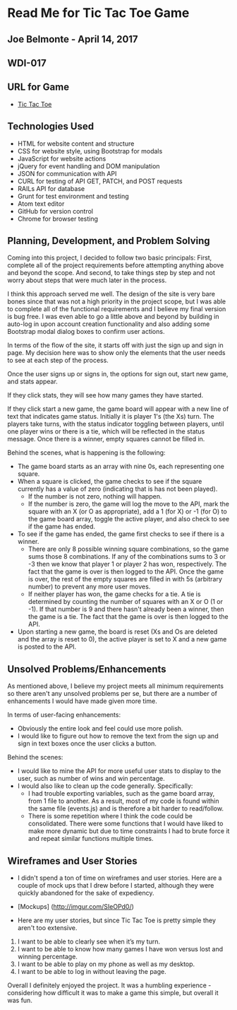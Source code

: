 # Read Me for Tic Tac Toe Game
## Joe Belmonte - April 14, 2017
## WDI-017

## URL for Game

-   [Tic Tac Toe](https://joebelmonte.github.io/tic-tac-toe-project/)

## Technologies Used

- HTML for website content and structure
- CSS for website style, using Bootstrap for modals
- JavaScript for website actions
- jQuery for event handling and DOM manipulation
- JSON for communication with API
- CURL for testing of API GET, PATCH, and POST requests
- RAILs API for database
- Grunt for test environment and testing
- Atom text editor
- GitHub for version control
- Chrome for browser testing

## Planning, Development, and Problem Solving

Coming into this project, I decided to follow two basic principals: First, complete
all of the project requirements before attempting anything above and beyond the scope.
And second, to take things step by step and not worry about steps that were much
later in the process.

I think this approach served me well.  The design of the site is very bare bones
since that was not a high priority in the project scope, but I was able to complete
all of the functional requirements and I believe my final version is bug free.  I
was even able to go a little above and beyond by building in auto-log in upon account
creation functionality and also adding some Bootstrap modal dialog boxes to confirm
user actions.

In terms of the flow of the site, it starts off with just the sign up and sign in
page.  My decision here was to show only the elements that the user needs to see at
each step of the process.

Once the user signs up or signs in, the options for sign out, start new game, and
stats appear.

If they click stats, they will see how many games they have started.

If they click start a new game, the game board will appear with a new line of text
that indicates game status.  Initially it is player 1's (the Xs) turn.  The players
take turns, with the status indicator toggling between players, until one player
wins or there is a tie, which will be reflected in the status message. Once there
is a winner, empty squares cannot be filled in.

Behind the scenes, what is happening is the following:
* The game board starts as an array with nine 0s, each representing one square.
* When a square is clicked, the game checks to see if the square currently has a
value of zero (indicating that is has not been played).
  * If the number is not zero, nothing will happen.
  * If the number is zero, the game will log the move to the API, mark the square
    with an X (or O as appropriate), add a 1 (for X) or -1 (for O) to the game
    board array, toggle the active player, and also check to see if the game has
    ended.
* To see if the game has ended, the game first checks to see if there is a winner.
  * There are only 8 possible winning square combinations, so the game sums those
    8 combinations.  If any of the combinations sums to 3 or -3 then we know that
    player 1 or player 2 has won, respectively.  The fact that the game is over
    is then logged to the API.  Once the game is over, the rest of the empty
    squares are filled in with 5s (arbitrary number) to prevent any more user moves.
  * If neither player has won, the game checks for a tie.  A tie is determined by counting
    the number of squares with an X or O (1 or -1).  If that number is 9 and there
    hasn't already been a winner, then the game is a tie.  The fact that the game
    is over is then logged to the API.
* Upon starting a new game, the board is reset (Xs and Os are deleted and the array
  is reset to 0), the active player is set to X and a new game is posted to the API.

## Unsolved Problems/Enhancements

As mentioned above, I believe my project meets all minimum requirements so there
aren't any unsolved problems per se, but there are a number of enhancements I
would have made given more time.

In terms of user-facing enhancements:
* Obviously the entire look and feel could use more polish.
* I would like to figure out how to remove the text from the sign up
  and sign in text boxes once the user clicks a button.

Behind the scenes:
* I would like to mine the API for more useful user stats to display to the user,
  such as number of wins and win percentage.
* I would also like to clean up the code generally.  Specifically:
  * I had trouble exporting variables, such as the game board array, from 1 file to
    another.  As a result, most of my code is found within the same file (events.js)
    and is therefore a bit harder to read/follow.
  * There is some repetition where I think the code could be consolidated.  There
    were some functions that I would have liked to make more dynamic but due to time
    constraints I had to brute force it and repeat similar functions multiple times.

## Wireframes and User Stories

* I didn't spend a ton of time on wireframes and user stories.  Here are a couple
of mock ups that I drew before I started, although they were quickly abandoned
for the sake of expediency.

- [Mockups] (http://imgur.com/SIeOPd0/)


* Here are my user stories, but since Tic Tac Toe is pretty simple they aren't too
  extensive.

1.	I want to be able to clearly see when it’s my turn.
2.	I want to be able to know how many games I have won versus lost and winning percentage.
3.	I want to be able to play on my phone as well as my desktop.
4.	I want to be able to log in without leaving the page.

Overall I definitely enjoyed the project.  It was a humbling experience - considering
how difficult it was to make a game this simple, but overall it was fun.
